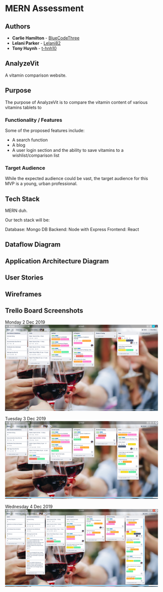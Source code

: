 # MERN Assessment

## Authors

* **Carlie Hamilton** - [BlueCodeThree](https://github.com/BlueCodeThree)
* **Lelani Parker** - [Lelani82](https://github.com/Lelani82)
* **Tony Huynh** - [t-hnh10](https://github.com/t-hnh10)

## AnalyzeVit

A vitamin comparison website.

## Purpose
The purpose of AnalyzeVit is to compare the vitamin content of various vitamins tablets to 

### Functionality / Features

Some of the proposed features include:
* A search function
* A blog
* A user login section and the ability to save vitamins to a wishlist/comparison list

### Target Audience

While the expected audience could be vast, the target audience for this MVP is a young, urban professional.

## Tech Stack
MERN duh.

Our tech stack will be:

Database: Mongo DB
Backend: Node with Express
Frontend: React

## Dataflow Diagram

## Application Architecture Diagram

## User Stories

## Wireframes

## Trello Board Screenshots

Monday 2 Dec 2019
![Trello Day 1](docs/trello_2019-12-02.png)

Tuesday 3 Dec 2019
![Trello Day 2](docs/trello_2019-12-03.jpg)

Wednesday 4 Dec 2019
![Trello Day 3](docs/trello_2019-12-04.jpg)